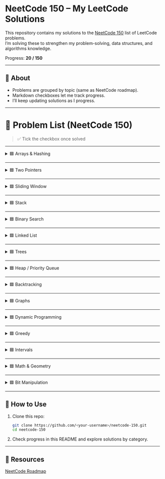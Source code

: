 # NeetCode 150 – My LeetCode Solutions

This repository contains my solutions to the [NeetCode 150](https://neetcode.io/roadmap) list of LeetCode problems.  
I’m solving these to strengthen my problem-solving, data structures, and algorithms knowledge.  

Progress: **20 / 150**

---

## 📌 About
- Problems are grouped by topic (same as NeetCode roadmap).
- Markdown checkboxes let me track progress.
- I’ll keep updating solutions as I progress.

---

# 📖 Problem List (NeetCode 150)

> ✅ Tick the checkbox once solved

---

<details>
<summary>🟦 Arrays & Hashing</summary>

- [x] [Contains Duplicate](https://leetcode.com/problems/contains-duplicate/)
- [x] [Valid Anagram](https://leetcode.com/problems/valid-anagram/)
- [x] [Two Sum](https://leetcode.com/problems/two-sum/)
- [x] [Group Anagrams](https://leetcode.com/problems/group-anagrams/)
- [x] [Top K Frequent Elements](https://leetcode.com/problems/top-k-frequent-elements/)
- [x] [Encode and Decode Strings](https://leetcode.com/problems/encode-and-decode-strings/)
- [x] [Product of Array Except Self](https://leetcode.com/problems/product-of-array-except-self/)
- [x] [Valid Sudoku](https://leetcode.com/problems/valid-sudoku/)
- [x] [Longest Consecutive Sequence](https://leetcode.com/problems/longest-consecutive-sequence/)

</details>

---

<details>
<summary>🟦 Two Pointers</summary>

- [x] [Valid Palindrome](https://leetcode.com/problems/valid-palindrome/)
- [x] [Two Sum II - Input Array Is Sorted](https://leetcode.com/problems/two-sum-ii-input-array-is-sorted/)
- [x] [3Sum](https://leetcode.com/problems/3sum/)
- [x] [Container With Most Water](https://leetcode.com/problems/container-with-most-water/)
- [x] [Trapping Rain Water](https://leetcode.com/problems/trapping-rain-water/)

</details>

---

<details>
<summary>🟦 Sliding Window</summary>

- [x] [Best Time to Buy and Sell Stock](https://leetcode.com/problems/best-time-to-buy-and-sell-stock/)
- [x] [Longest Substring Without Repeating Characters](https://leetcode.com/problems/longest-substring-without-repeating-characters/)
- [x] [Longest Repeating Character Replacement](https://leetcode.com/problems/longest-repeating-character-replacement/)
- [x] [Permutation in String](https://leetcode.com/problems/permutation-in-string/)
- [ ] [Minimum Window Substring](https://leetcode.com/problems/minimum-window-substring/)
- [ ] [Sliding Window Maximum](https://leetcode.com/problems/sliding-window-maximum/)

</details>

---

<details>
<summary>🟦 Stack</summary>

- [ ] [Valid Parentheses](https://leetcode.com/problems/valid-parentheses/)
- [ ] [Min Stack](https://leetcode.com/problems/min-stack/)
- [ ] [Evaluate Reverse Polish Notation](https://leetcode.com/problems/evaluate-reverse-polish-notation/)
- [ ] [Generate Parentheses](https://leetcode.com/problems/generate-parentheses/)
- [ ] [Daily Temperatures](https://leetcode.com/problems/daily-temperatures/)
- [ ] [Car Fleet](https://leetcode.com/problems/car-fleet/)
- [ ] [Largest Rectangle in Histogram](https://leetcode.com/problems/largest-rectangle-in-histogram/)

</details>

---

<details>
<summary>🟦 Binary Search</summary>

- [ ] [Binary Search](https://leetcode.com/problems/binary-search/)
- [ ] [Search a 2D Matrix](https://leetcode.com/problems/search-a-2d-matrix/)
- [ ] [Koko Eating Bananas](https://leetcode.com/problems/koko-eating-bananas/)
- [ ] [Find Minimum in Rotated Sorted Array](https://leetcode.com/problems/find-minimum-in-rotated-sorted-array/)
- [ ] [Search in Rotated Sorted Array](https://leetcode.com/problems/search-in-rotated-sorted-array/)
- [ ] [Time Based Key-Value Store](https://leetcode.com/problems/time-based-key-value-store/)
- [ ] [Median of Two Sorted Arrays](https://leetcode.com/problems/median-of-two-sorted-arrays/)

</details>

---

<details>
<summary>🟦 Linked List</summary>

- [ ] [Reverse Linked List](https://leetcode.com/problems/reverse-linked-list/)
- [ ] [Merge Two Sorted Lists](https://leetcode.com/problems/merge-two-sorted-lists/)
- [ ] [Linked List Cycle](https://leetcode.com/problems/linked-list-cycle/)
- [ ] [Reorder List](https://leetcode.com/problems/reorder-list/)
- [ ] [Remove Nth Node From End of List](https://leetcode.com/problems/remove-nth-node-from-end-of-list/)
- [ ] [Copy List with Random Pointer](https://leetcode.com/problems/copy-list-with-random-pointer/)
- [ ] [Add Two Numbers](https://leetcode.com/problems/add-two-numbers/)
- [ ] [Find the Duplicate Number](https://leetcode.com/problems/find-the-duplicate-number/)
- [ ] [LRU Cache](https://leetcode.com/problems/lru-cache/)
- [ ] [Merge k Sorted Lists](https://leetcode.com/problems/merge-k-sorted-lists/)
- [ ] [Reverse Nodes in k-Group](https://leetcode.com/problems/reverse-nodes-in-k-group/)

</details>

---

<details>
<summary>🟦 Trees</summary>

- [x] [Invert Binary Tree](https://leetcode.com/problems/invert-binary-tree/)
- [ ] [Maximum Depth of Binary Tree](https://leetcode.com/problems/maximum-depth-of-binary-tree/)
- [ ] [Diameter of Binary Tree](https://leetcode.com/problems/diameter-of-binary-tree/)
- [ ] [Balanced Binary Tree](https://leetcode.com/problems/balanced-binary-tree/)
- [ ] [Same Tree](https://leetcode.com/problems/same-tree/)
- [ ] [Subtree of Another Tree](https://leetcode.com/problems/subtree-of-another-tree/)
- [ ] [Lowest Common Ancestor of a BST](https://leetcode.com/problems/lowest-common-ancestor-of-a-binary-search-tree/)
- [ ] [Binary Tree Level Order Traversal](https://leetcode.com/problems/binary-tree-level-order-traversal/)
- [ ] [Binary Tree Right Side View](https://leetcode.com/problems/binary-tree-right-side-view/)
- [ ] [Count Good Nodes in Binary Tree](https://leetcode.com/problems/count-good-nodes-in-binary-tree/)
- [x] [Validate BST](https://leetcode.com/problems/validate-binary-search-tree/)
- [ ] [Kth Smallest Element in BST](https://leetcode.com/problems/kth-smallest-element-in-a-bst/)
- [ ] [Construct Binary Tree from Preorder and Inorder Traversal](https://leetcode.com/problems/construct-binary-tree-from-preorder-and-inorder-traversal/)
- [ ] [Binary Tree Maximum Path Sum](https://leetcode.com/problems/binary-tree-maximum-path-sum/)
- [ ] [Serialize and Deserialize Binary Tree](https://leetcode.com/problems/serialize-and-deserialize-binary-tree/)

</details>

---

<details>
<summary>🟦 Heap / Priority Queue</summary>

- [ ] [Kth Largest Element in a Stream](https://leetcode.com/problems/kth-largest-element-in-a-stream/)
- [ ] [Last Stone Weight](https://leetcode.com/problems/last-stone-weight/)
- [ ] [K Closest Points to Origin](https://leetcode.com/problems/k-closest-points-to-origin/)
- [ ] [Kth Largest Element in an Array](https://leetcode.com/problems/kth-largest-element-in-an-array/)
- [ ] [Task Scheduler](https://leetcode.com/problems/task-scheduler/)
- [ ] [Design Twitter](https://leetcode.com/problems/design-twitter/)
- [ ] [Find Median from Data Stream](https://leetcode.com/problems/find-median-from-data-stream/)

</details>

---

<details>
<summary>🟦 Backtracking</summary>

- [ ] [Subsets](https://leetcode.com/problems/subsets/)
- [ ] [Combination Sum](https://leetcode.com/problems/combination-sum/)
- [ ] [Combination Sum II](https://leetcode.com/problems/combination-sum-ii/)
- [ ] [Permutations](https://leetcode.com/problems/permutations/)
- [ ] [Subsets II](https://leetcode.com/problems/subsets-ii/)
- [ ] [Word Search](https://leetcode.com/problems/word-search/)
- [ ] [Palindrome Partitioning](https://leetcode.com/problems/palindrome-partitioning/)
- [ ] [Letter Combinations of a Phone Number](https://leetcode.com/problems/letter-combinations-of-a-phone-number/)
- [ ] [N-Queens](https://leetcode.com/problems/n-queens/)

</details>

---

<details>
<summary>🟦 Graphs</summary>

- [ ] [Implement Trie (Prefix Tree)](https://leetcode.com/problems/implement-trie-prefix-tree/)
- [ ] [Design Add and Search Words Data Structure](https://leetcode.com/problems/design-add-and-search-words-data-structure/)
- [ ] [Word Search II](https://leetcode.com/problems/word-search-ii/)
- [ ] [Number of Islands](https://leetcode.com/problems/number-of-islands/)
- [ ] [Max Area of Island](https://leetcode.com/problems/max-area-of-island/)
- [ ] [Clone Graph](https://leetcode.com/problems/clone-graph/)
- [ ] [Walls and Gates](https://leetcode.com/problems/walls-and-gates/)
- [ ] [Rotting Oranges](https://leetcode.com/problems/rotting-oranges/)
- [ ] [Pacific Atlantic Water Flow](https://leetcode.com/problems/pacific-atlantic-water-flow/)
- [ ] [Surrounded Regions](https://leetcode.com/problems/surrounded-regions/)
- [ ] [Course Schedule](https://leetcode.com/problems/course-schedule/)
- [ ] [Course Schedule II](https://leetcode.com/problems/course-schedule-ii/)
- [ ] [Graph Valid Tree](https://leetcode.com/problems/graph-valid-tree/)
- [ ] [Number of Connected Components in an Undirected Graph](https://leetcode.com/problems/number-of-connected-components-in-an-undirected-graph/)
- [ ] [Redundant Connection](https://leetcode.com/problems/redundant-connection/)
- [ ] [Word Ladder](https://leetcode.com/problems/word-ladder/)
- [ ] [Network Delay Time](https://leetcode.com/problems/network-delay-time/)
- [ ] [Reconstruct Itinerary](https://leetcode.com/problems/reconstruct-itinerary/)
- [ ] [Min Cost to Connect All Points](https://leetcode.com/problems/min-cost-to-connect-all-points/)
- [ ] [Swim in Rising Water](https://leetcode.com/problems/swim-in-rising-water/)
- [ ] [Alien Dictionary](https://leetcode.com/problems/alien-dictionary/)
- [ ] [Cheapest Flights Within K Stops](https://leetcode.com/problems/cheapest-flights-within-k-stops/)

</details>

---

<details>
<summary>🟦 Dynamic Programming</summary>

- [ ] [Climbing Stairs](https://leetcode.com/problems/climbing-stairs/)
- [ ] [Min Cost Climbing Stairs](https://leetcode.com/problems/min-cost-climbing-stairs/)
- [ ] [House Robber](https://leetcode.com/problems/house-robber/)
- [ ] [House Robber II](https://leetcode.com/problems/house-robber-ii/)
- [ ] [Longest Palindromic Substring](https://leetcode.com/problems/longest-palindromic-substring/)
- [ ] [Palindromic Substrings](https://leetcode.com/problems/palindromic-substrings/)
- [ ] [Decode Ways](https://leetcode.com/problems/decode-ways/)
- [ ] [Coin Change](https://leetcode.com/problems/coin-change/)
- [ ] [Maximum Product Subarray](https://leetcode.com/problems/maximum-product-subarray/)
- [ ] [Word Break](https://leetcode.com/problems/word-break/)
- [ ] [Longest Increasing Subsequence](https://leetcode.com/problems/longest-increasing-subsequence/)
- [ ] [Partition Equal Subset Sum](https://leetcode.com/problems/partition-equal-subset-sum/)
- [ ] [Unique Paths](https://leetcode.com/problems/unique-paths/)
- [ ] [Longest Common Subsequence](https://leetcode.com/problems/longest-common-subsequence/)
- [ ] [Best Time to Buy and Sell Stock with Cooldown](https://leetcode.com/problems/best-time-to-buy-and-sell-stock-with-cooldown/)
- [ ] [Coin Change II](https://leetcode.com/problems/coin-change-ii/)
- [ ] [Target Sum](https://leetcode.com/problems/target-sum/)
- [ ] [Interleaving String](https://leetcode.com/problems/interleaving-string/)
- [ ] [Longest Increasing Path in a Matrix](https://leetcode.com/problems/longest-increasing-path-in-a-matrix/)
- [ ] [Distinct Subsequences](https://leetcode.com/problems/distinct-subsequences/)
- [ ] [Edit Distance](https://leetcode.com/problems/edit-distance/)
- [ ] [Burst Balloons](https://leetcode.com/problems/burst-balloons/)
- [ ] [Regular Expression Matching](https://leetcode.com/problems/regular-expression-matching/)

</details>

---

<details>
<summary>🟦 Greedy</summary>

- [ ] [Maximum Subarray](https://leetcode.com/problems/maximum-subarray/)
- [ ] [Jump Game](https://leetcode.com/problems/jump-game/)
- [ ] [Jump Game II](https://leetcode.com/problems/jump-game-ii/)
- [ ] [Gas Station](https://leetcode.com/problems/gas-station/)
- [ ] [Hand of Straights](https://leetcode.com/problems/hand-of-straights/)
- [ ] [Merge Triplets to Form Target Triplet](https://leetcode.com/problems/merge-triplets-to-form-target-triplet/)
- [ ] [Partition Labels](https://leetcode.com/problems/partition-labels/)
- [ ] [Valid Parenthesis String](https://leetcode.com/problems/valid-parenthesis-string/)

</details>

---

<details>
<summary>🟦 Intervals</summary>

- [ ] [Insert Interval](https://leetcode.com/problems/insert-interval/)
- [ ] [Merge Intervals](https://leetcode.com/problems/merge-intervals/)
- [ ] [Non-overlapping Intervals](https://leetcode.com/problems/non-overlapping-intervals/)
- [ ] [Meeting Rooms](https://leetcode.com/problems/meeting-rooms/)
- [ ] [Meeting Rooms II](https://leetcode.com/problems/meeting-rooms-ii/)
- [ ] [Minimum Interval to Include Each Query](https://leetcode.com/problems/minimum-interval-to-include-each-query/)

</details>

---

<details>
<summary>🟦 Math & Geometry</summary>

- [ ] [Rotate Image](https://leetcode.com/problems/rotate-image/)
- [ ] [Spiral Matrix](https://leetcode.com/problems/spiral-matrix/)
- [ ] [Set Matrix Zeroes](https://leetcode.com/problems/set-matrix-zeroes/)
- [ ] [Happy Number](https://leetcode.com/problems/happy-number/)
- [ ] [Plus One](https://leetcode.com/problems/plus-one/)
- [ ] [Pow(x, n)](https://leetcode.com/problems/powx-n/)
- [ ] [Multiply Strings](https://leetcode.com/problems/multiply-strings/)
- [ ] [Detect Squares](https://leetcode.com/problems/detect-squares/)

</details>

---

<details>
<summary>🟦 Bit Manipulation</summary>

- [ ] [Single Number](https://leetcode.com/problems/single-number/)
- [ ] [Number of 1 Bits](https://leetcode.com/problems/number-of-1-bits/)
- [ ] [Counting Bits](https://leetcode.com/problems/counting-bits/)
- [ ] [Reverse Bits](https://leetcode.com/problems/reverse-bits/)
- [ ] [Missing Number](https://leetcode.com/problems/missing-number/)
- [ ] [Sum of Two Integers](https://leetcode.com/problems/sum-of-two-integers/)
- [ ] [Reverse Integer](https://leetcode.com/problems/reverse-integer/)

</details>

---

## 🚀 How to Use
1. Clone this repo:
   ```bash
   git clone https://github.com/<your-username>/neetcode-150.git
   cd neetcode-150
   ```

2. Check progress in this README and explore solutions by category.

---

## 📌 Resources

[NeetCode Roadmap](https://neetcode.io/roadmap)

